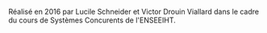 Réalisé en 2016 par Lucile Schneider et Victor Drouin Viallard dans le cadre du cours de Systèmes Concurents de l'ENSEEIHT.

